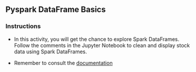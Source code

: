 ## Pyspark DataFrame Basics

### Instructions

* In this activity, you will get the chance to explore Spark DataFrames. Follow the comments in the Jupyter Notebook to clean and display stock data using Spark DataFrames.

* Remember to consult the [documentation](http://spark.apache.org/docs/latest/api/python/index.html)
